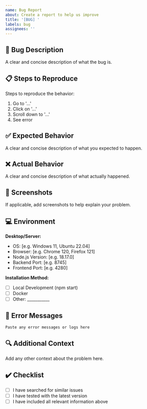 ```yaml
---
name: Bug Report
about: Create a report to help us improve
title: '[BUG] '
labels: bug
assignees: ''
---
```


## 🐛 Bug Description
A clear and concise description of what the bug is.

## 📋 Steps to Reproduce
Steps to reproduce the behavior:
1. Go to '...'
2. Click on '...'
3. Scroll down to '...'
4. See error

## ✅ Expected Behavior
A clear and concise description of what you expected to happen.

## ❌ Actual Behavior
A clear and concise description of what actually happened.

## 📸 Screenshots
If applicable, add screenshots to help explain your problem.

## 💻 Environment
**Desktop/Server:**
- OS: [e.g. Windows 11, Ubuntu 22.04]
- Browser: [e.g. Chrome 120, Firefox 121]
- Node.js Version: [e.g. 18.17.0]
- Backend Port: [e.g. 8745]
- Frontend Port: [e.g. 4280]

**Installation Method:**
- [ ] Local Development (npm start)
- [ ] Docker
- [ ] Other: ___________

## 📝 Error Messages
```
Paste any error messages or logs here
```

## 🔍 Additional Context
Add any other context about the problem here.

## ✔️ Checklist
- [ ] I have searched for similar issues
- [ ] I have tested with the latest version
- [ ] I have included all relevant information above
